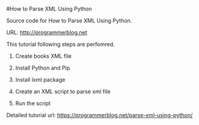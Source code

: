 #How to Parse XML Using Python

Source code for How to Parse XML Using Python. 

URL:  http://programmerblog.net

This tutorial following steps are perfomred.

 1. Create books XML file

 2. Install Python and Pip

 3. Install lxml package

 4. Create an XML script to parse xml file

 5. Run the script

Detailed tutorial url: https://programmerblog.net/parse-xml-using-python/

